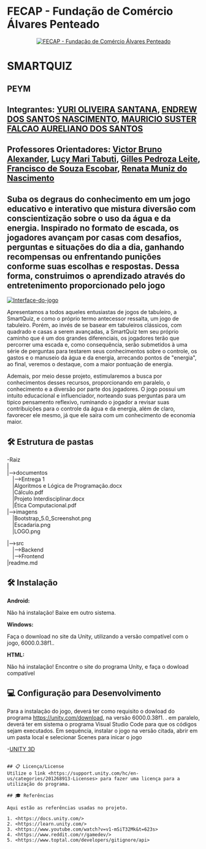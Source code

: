 
# FECAP - Fundação de Comércio Álvares Penteado

<p align="center">
<a href= "https://www.fecap.br/"><img src="https://encrypted-tbn0.gstatic.com/images?q=tbn:ANd9GcRhZPrRa89Kma0ZZogxm0pi-tCn_TLKeHGVxywp-LXAFGR3B1DPouAJYHgKZGV0XTEf4AE&usqp=CAU" alt="FECAP - Fundação de Comércio Álvares Penteado" border="0"></a>
</p>

# SMARTQUIZ

## PEYM

## Integrantes: <a href="https://github.com/yursx">YURI OLIVEIRA SANTANA</a>, <a href="https://github.com/EndrewFMA">ENDREW DOS SANTOS NASCIMENTO</a>, <a href="https://github.com/MauSuster">MAURICIO SUSTER FALCAO AURELIANO DOS SANTOS</a>

## Professores Orientadores: <a href="https://www.linkedin.com/in/victorbarq/">Victor Bruno Alexander</a>, <a href="https://www.linkedin.com/in/lucymari/">Lucy Mari Tabuti</a>, <a href="https://www.linkedin.com/in/gillespleite">Gilles Pedroza Leite</a>, <a href="https://www.linkedin.com/in/franciscoescobar">Francisco de Souza Escobar</a>, <a href="https://www.linkedin.com/in/remuniz">Renata Muniz do Nascimento</a>

## Suba os degraus do conhecimento em um jogo educativo e interativo que mistura diversão com conscientização sobre o uso da água e da energia. Inspirado no formato de escada, os jogadores avançam por casas com desafios, perguntas e situações do dia a dia, ganhando recompensas ou enfrentando punições conforme suas escolhas e respostas. Dessa forma, construimos o aprendizado através do entretenimento proporcionado pelo jogo

[<a href='https://postimg.cc/DWGqVYKy' target='_blank'><img src='https://i.postimg.cc/DWGqVYKy/Interface-do-jogo.png' border='0' alt='Interface-do-jogo'/></a>
](https://postimg.cc/DWGqVYKy)

Apresentamos a todos aqueles entusiastas de jogos de tabuleiro, a SmartQuiz, e como o próprio termo antecessor ressalta, um jogo de tabuleiro. Porém, ao invés
de se basear em tabuleiros clássicos, com quadrado e casas a serem avançadas, a SmartQuiz tem seu próprio caminho que é um dos grandes diferenciais, os jogadores
terão que percorrer uma escada e, como consequência, serão submetidos à uma série de perguntas para testarem seus conhecimentos sobre o controle, os gastos e o
manuseio da água e da energia, arrecando pontos de "energia", ao final, veremos o destaque, com a maior pontuação de energia.

Ademais, por meio desse projeto, estimularemos a busca por conhecimentos desses recursos, proporcionando em paralelo, o conhecimento e a diversão por parte
dos jogadores. O jogo possui um intuito educacional e influenciador, norteando suas perguntas para um tipico pensamento reflexivo, ruminando o jogador a revisar
suas contribuições para o controle da água e da energia, além de claro, favorecer ele mesmo, já que ele saíra com um conhecimento de economia maior.


## 🛠 Estrutura de pastas

-Raiz<br>
|<br>
|-->documentos<br>
  &emsp;|-->Entrega 1<br>
  &emsp;|Algoritmos e Lógica de Programação.docx<br>
  &emsp;|Cálculo.pdf<br>
  &emsp;|Projeto Interdisciplinar.docx<br>
  &emsp;|Ética Computacional.pdf<br>
|-->imagens<br>
&emsp;|Bootstrap_5.0_Screenshot.png<br>
&emsp;|Escadaria.png<br>
&emsp;|LOGO.png<br>

|-->src<br>
  &emsp;|-->Backend<br>
  &emsp;|-->Frontend<br>
|readme.md<br>

## 🛠 Instalação

<b>Android:</b>

Não há instalação! 
Baixe em outro sistema.


<b>Windows:</b>


Faça o download no site da Unity, utilizando a versão compatível com o jogo, 6000.0.38f1..


<b>HTML:</b>

Não há instalação!
Encontre o site do programa Unity, e faça o dowload compatível

## 💻 Configuração para Desenvolvimento

Para a instalação do jogo, deverá ter como requisito o dowload do programa https://unity.com/download, na versão 6000.0.38f1. .
em paralelo, deverá ter em sistema o programa Visual Studio Code para que os códigos sejam executados. Em sequência, instalar o jogo na versão
citada, abrir em um pasta local e selecionar Scenes para inicar o jogo

-<a href= "https://unity.com/download">UNITY 3D</a>
```

## 📋 Licença/License
Utilize o link <https://support.unity.com/hc/en-us/categories/201268913-Licenses> para fazer uma licença para a utilização do programa.

## 🎓 Referências

Aqui estão as referências usadas no projeto.

1. <https://docs.unity.com/>
2. <https://learn.unity.com/>
3. <https://www.youtube.com/watch?v=v1-mSiT32Mk&t=623s>
4. <https://www.reddit.com/r/gamedev/>
5. <https://www.toptal.com/developers/gitignore/api>
